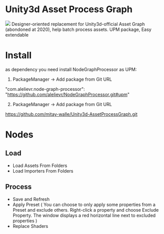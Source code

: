 # Unity3d Asset Process Graph
![](https://github.com/mitay-walle/Unity3d-AssetProcessGraph/blob/main/Documentation/graph_preview.jpg)
Designer-oriented replacement for Unity3d-official Asset Graph (abondoned at 2020), help batch process assets. UPM package, Easy extendable

# Install
 as dependency you need install NodeGraphProcessor as UPM:
 1. PackageManager -> Add package from Git URL
 
 "com.alelievr.node-graph-processor": "https://github.com/alelievr/NodeGraphProcessor.git#upm"
 
 2. PackageManager -> Add package from Git URL
 
 https://github.com/mitay-walle/Unity3d-AssetProcessGraph.git

# Nodes
## Load
- Load Assets From Folders
- Load Importers From Folders
## Process
- Save and Refresh
- Apply Preset ( You can choose to only apply some properties from a Preset and exclude others. Right-click a property and choose Exclude Property. The window displays a red horizontal line next to excluded properties )
- Replace Shaders
